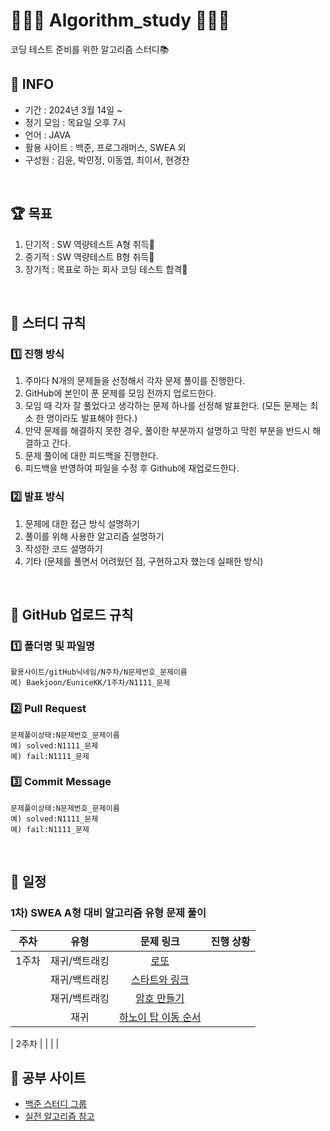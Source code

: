 # 👩🏻‍💻 Algorithm_study 👨🏻‍💻
코딩 테스트 준비를 위한 알고리즘 스터디📚
<br>

## 📢 INFO
- 기간 : 2024년 3월 14일 ~
- 정기 모임 : 목요일 오후 7시
- 언어 : JAVA
- 활용 사이트 : 백준, 프로그래머스, SWEA 외
- 구성원 : 김윤, 박민정, 이동엽, 최이서, 현경찬
<br>

## 🏆 목표
1. 단기적 : SW 역량테스트 A형 취득🥉
2. 중기적 : SW 역량테스트 B형 취득🥈 
3. 장기적 : 목표로 하는 회사 코딩 테스트 합격🥇
<br>

## 🧾 스터디 규칙
### 1️⃣ 진행 방식
1. 주마다 N개의 문제들을 선정해서 각자 문제 풀이를 진행한다.
2. GitHub에 본인이 푼 문제를 모임 전까지 업로드한다.
3. 모임 때 각자 잘 풀었다고 생각하는 문제 하나를 선정해 발표한다. (모든 문제는 최소 한 명이라도 발표해야 한다.)
4. 만약 문제를 해결하지 못한 경우, 풀이한 부분까지 설명하고 막힌 부분을 반드시 해결하고 간다.
5. 문제 풀이에 대한 피드백을 진행한다.
6. 피드백을 반영하여 파일을 수정 후 Github에 재업로드한다.

### 2️⃣ 발표 방식
1. 문제에 대한 접근 방식 설명하기
2. 풀이를 위해 사용한 알고리즘 설명하기
3. 작성한 코드 설명하기
4. 기타 (문제를 풀면서 어려웠던 점, 구현하고자 했는데 실패한 방식)
<br>

## 📂 GitHub 업로드 규칙
### 1️⃣ 폴더명 및 파일명
```
활용사이트/gitHub닉네임/N주차/N문제번호_문제이름
예) Baekjoon/EuniceKK/1주차/N1111_문제
```
### 2️⃣ Pull Request
```
문제풀이상태:N문제번호_문제이름
예) solved:N1111_문제
예) fail:N1111_문제
```
### 3️⃣ Commit Message
```
문제풀이상태:N문제번호_문제이름
예) solved:N1111_문제
예) fail:N1111_문제
```
<br>

## 📅 일정
### 1차) SWEA A형 대비 알고리즘 유형 문제 풀이
| 주차 | 유형 | 문제 링크 | 진행 상황 |
|------|:----:|:---------:|:---------:|
| 1주차 | 재귀/백트래킹 | [로또](https://www.acmicpc.net/problem/6603) |  |
|  | 재귀/백트래킹 | [스타트와 링크](https://www.acmicpc.net/problem/14889) |  |
|  | 재귀/백트래킹 | [암호 만들기](https://www.acmicpc.net/problem/1759) |  |
|  | 재귀 | [하노이 탑 이동 순서](https://www.acmicpc.net/problem/11729) |  |

| 2주차 |  |  |  |
<br>

## 🌟 공부 사이트
- [백준 스터디 그룹](https://www.acmicpc.net/group/20378)
- [실전 알고리즘 참고](https://blog.encrypted.gg/category/%EA%B0%95%EC%A2%8C/%EC%8B%A4%EC%A0%84%20%EC%95%8C%EA%B3%A0%EB%A6%AC%EC%A6%98)
